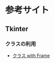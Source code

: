 # 参考サイト
## Tkinter
### クラスの利用
- [クラス with Frame](https://torimakujoukyou.com/python-tkinter-class-frame/)